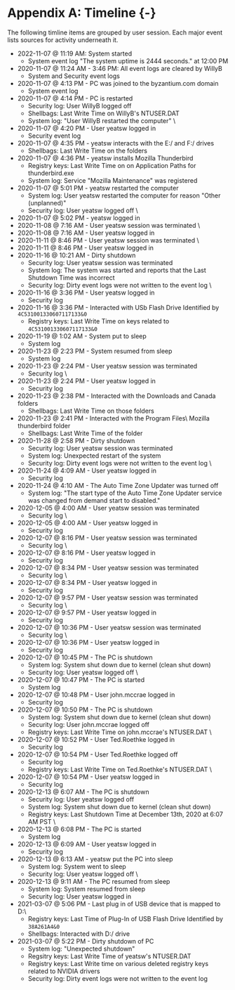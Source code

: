 # Appendix A: Timeline {-}

The following timline items are grouped by user session. Each major event lists sources for activity underneath it.

- 2022-11-07 @ 11:19 AM: System started
    - System event log "The system uptime is 2444 seconds." at 12:00 PM
- 2020-11-07 @ 11:24 AM - 3:46 PM: All event logs are cleared by WillyB
    - System and Security event logs
- 2020-11-07 @ 4:13 PM - PC was joined to the byzantium.com domain
    - System event log
- 2020-11-07 @ 4:14 PM - PC is restarted
    - Security log: User WillyB logged off
    - Shellbags: Last Write Time on WillyB's NTUSER.DAT
    - System log: "User WillyB restarted the computer"
\
- 2020-11-07 @ 4:20 PM - User yeatsw logged in
    - Security event log
- 2020-11-07 @ 4:35 PM - yeatsw interacts with the E:/ and F:/ drives
    - Shellbags: Last Write Time on the folders
- 2020-11-07 @ 4:36 PM - yeatsw installs Mozilla Thunderbird
    - Registry keys: Last Write Time on on Application Paths for thunderbird.exe
    - System log: Service "Mozilla Maintenance" was registered
- 2020-11-07 @ 5:01 PM - yeatsw restarted the computer
    - System log: User yeatsw restarted the computer for reason "Other (unplanned)"
    - Security log: User yeatsw logged off
\
- 2020-11-07 @ 5:02 PM - yeatsw logged in
- 2020-11-08 @ 7:16 AM - User yeatsw session was terminated
\
- 2020-11-08 @ 7:16 AM - User yeatsw logged in
- 2020-11-11 @ 8:46 PM - User yeatsw session was terminated
\
- 2020-11-11 @ 8:46 PM - User yeatsw logged in
- 2020-11-16 @ 10:21 AM - Dirty shutdown
    - Security log: User yeatsw session was terminated
    - System log: The system was started and reports that the Last Shutdown Time was incorrect
    - Security log: Dirty event logs were not written to the event log
\
- 2020-11-16 @ 3:36 PM - User yeatsw logged in
    - Security log
- 2020-11-16 @ 3:36 PM - Interacted with USb Flash Drive Identified by `4C531001330607117133&0`
    - Registry keys: Last Write Time on keys related to `4C531001330607117133&0`
- 2020-11-19 @ 1:02 AM - System put to sleep
    - System log
- 2020-11-23 @ 2:23 PM - System resumed from sleep
    - System log
- 2020-11-23 @ 2:24 PM - User yeatsw session was terminated
    - Security log
\
- 2020-11-23 @ 2:24 PM - User yeatsw logged in
    - Security log
- 2020-11-23 @ 2:38 PM - Interacted with the Downloads and Canada folders
    - Shellbags: Last Write Time on those folders
- 2020-11-23 @ 2:41 PM - Interacted with the Program Files\\ Mozilla thunderbird folder
    - Shellbags: Last Write Time of the folder
- 2020-11-28 @ 2:58 PM - Dirty shutdown
    - Security log: User yeatsw session was terminated
    - System log: Unexpected restart of the system
    - Security log: Dirty event logs were not written to the event log
\
- 2020-11-24 @ 4:09 AM - User yeatsw logged in
    - Security log
- 2020-11-24 @ 4:10 AM - The Auto Time Zone Updater was turned off
    - System log: "The start type of the Auto Time Zone Updater service was changed from demand start to disabled."
- 2020-12-05 @ 4:00 AM - User yeatsw session was terminated
    - Security log
\
- 2020-12-05 @ 4:00 AM - User yeatsw logged in
    - Security log
- 2020-12-07 @ 8:16 PM - User yeatsw session was terminated
    - Security log
\
- 2020-12-07 @ 8:16 PM - User yeatsw logged in
    - Security log
- 2020-12-07 @ 8:34 PM - User yeatsw session was terminated
    - Security log
\
- 2020-12-07 @ 8:34 PM - User yeatsw logged in
    - Security log
- 2020-12-07 @ 9:57 PM - User yeatsw session was terminated
    - Security log 
\
- 2020-12-07 @ 9:57 PM - User yeatsw logged in
    - Security log
- 2020-12-07 @ 10:36 PM - User yeatsw session was terminated
    - Security log
\
- 2020-12-07 @ 10:36 PM - User yeatsw logged in
    - Security log
- 2020-12-07 @ 10:45 PM - The PC is shutdown
    - System log: System shut down due to kernel (clean shut down)
    - Security log: User yeatsw logged off
\
- 2020-12-07 @ 10:47 PM - The PC is started
    - System log
- 2020-12-07 @ 10:48 PM - User john.mccrae logged in
    - Security log
- 2020-12-07 @ 10:50 PM - The PC is shutdown
    - System log: System shut down due to kernel (clean shut down)
    - Security log: User john.mccrae logged off
    - Registry keys: Last Write Time on john.mccrae's NTUSER.DAT
\
- 2020-12-07 @ 10:52 PM - User Ted.Roethke logged in
    - Security log
- 2020-12-07 @ 10:54 PM - User Ted.Roethke logged off
    - Security log
    - Registry keys: Last Write Time on Ted.Roethke's NTUSER.DAT
\
- 2020-12-07 @ 10:54 PM - User yeatsw logged in 
    - Security log
- 2020-12-13 @ 6:07 AM - The PC is shutdown
    - Security log: User yeatsw logged off
    - System log: System shut down due to kernel (clean shut down)
    - Registry keys: Last Shutdown Time at December 13th, 2020 at 6:07 AM PST
\
- 2020-12-13 @ 6:08 PM - The PC is started
    - System log
- 2020-12-13 @ 6:09 AM - User yeatsw logged in
    - Security log
- 2020-12-13 @ 6:13 AM - yeatsw put the PC into sleep
    - System log: System went to sleep
    - Security log: User yeatsw logged off
\
- 2020-12-13 @ 9:11 AM - The PC resumed from sleep
    - System log: System resumed from sleep
    - Security log: User yeatsw logged in
- 2021-03-07 @ 5:06 PM - Last plug in of USB device that is mapped to D:\\
    - Registry keys: Last Time of Plug-In of USB Flash Drive Identified by `38A261A4&0`
    - Shellbags: Interacted with D:/ drive
- 2021-03-07 @ 5:22 PM - Dirty shutdown of PC
    - System log: "Unexpected shutdown"
    - Regsitry keys: Last Write Time of yeatsw's NTUSER.DAT
    - Registry keys: Last Write time on various deleted registry keys related to NVIDIA drivers
    - Security log: Dirty event logs were not written to the event log
